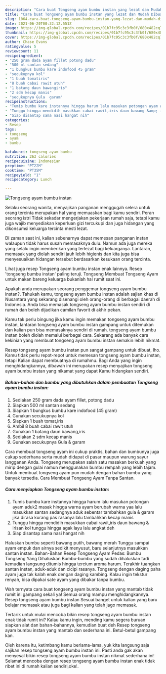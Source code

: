 ```yaml
---
description: "Cara buat Tongseng ayam bumbu instan yang lezat dan Mudah Dibuat"
title: "Cara buat Tongseng ayam bumbu instan yang lezat dan Mudah Dibuat"
slug: 1064-cara-buat-tongseng-ayam-bumbu-instan-yang-lezat-dan-mudah-dibuat
date: 2021-06-20T00:32:12.551Z
image: https://img-global.cpcdn.com/recipes/01b7fc95c3c3fb0f/680x482cq70/tongseng-ayam-bumbu-instan-foto-resep-utama.jpg
thumbnail: https://img-global.cpcdn.com/recipes/01b7fc95c3c3fb0f/680x482cq70/tongseng-ayam-bumbu-instan-foto-resep-utama.jpg
cover: https://img-global.cpcdn.com/recipes/01b7fc95c3c3fb0f/680x482cq70/tongseng-ayam-bumbu-instan-foto-resep-utama.jpg
author: Chase Evans
ratingvalue: 5
reviewcount: 11
recipeingredient:
- "250 gram dada ayam fillet potong dadu"
- "500 ml santan sedang"
- "1 bungkus bumbu kare indofood 45 gram"
- "secukupnya kol"
- "1 buah tomatiris"
- "8 buah cabai rawit utuh"
- "1 batang daun bawangiris"
- "2 sdm kecap manis"
- "secukupnya Gula  garam"
recipeinstructions:
- "Tumis bumbu kare instannya hingga harum lalu masukan potongan ayam aduk2 masak hingga warna ayam berubah warna yaa lalu masukkan santan sedangnya aduk sebentar tambahkan gula &amp; garam jika dirasa kurang pas rasanya lalu tambahkan kecap manis"
- "Tunggu hingga mendidih masukkan cabai rawit,iris daun bawang &amp; irisan kol tunggu hingga agak layu lalu angkat deh"
- "Siap disantap sama nasi hangat nih"
categories:
- Resep
tags:
- tongseng
- ayam
- bumbu

katakunci: tongseng ayam bumbu 
nutrition: 263 calories
recipecuisine: Indonesian
preptime: "PT22M"
cooktime: "PT35M"
recipeyield: "1"
recipecategory: Lunch

---
```



![Tongseng ayam bumbu instan](https://img-global.cpcdn.com/recipes/01b7fc95c3c3fb0f/680x482cq70/tongseng-ayam-bumbu-instan-foto-resep-utama.jpg)

Selaku seorang wanita, menyajikan panganan menggugah selera untuk orang tercinta merupakan hal yang memuaskan bagi kamu sendiri. Peran seorang istri Tidak sekadar mengerjakan pekerjaan rumah saja, tetapi kamu juga wajib menyediakan keperluan gizi tercukupi dan juga hidangan yang dikonsumsi keluarga tercinta mesti lezat.

Di zaman  saat ini, kalian sebenarnya dapat memesan panganan instan walaupun tidak harus susah memasaknya dulu. Namun ada juga mereka yang selalu ingin memberikan yang terlezat bagi keluarganya. Lantaran, memasak yang diolah sendiri jauh lebih higienis dan kita juga bisa menyesuaikan hidangan tersebut berdasarkan kesukaan orang tercinta. 

Lihat juga resep Tongseng ayam bumbu instan enak lainnya. Resep &#39;tongseng bumbu instan&#39; paling teruji. Tongseng Membuat Tongseng Ayam untuk makan bareng keluarga bukanlah hal rumit saat ini.

Apakah anda merupakan seorang penggemar tongseng ayam bumbu instan?. Tahukah kamu, tongseng ayam bumbu instan adalah sajian khas di Nusantara yang sekarang disenangi oleh orang-orang di berbagai daerah di Indonesia. Anda bisa memasak tongseng ayam bumbu instan sendiri di rumah dan boleh dijadikan camilan favorit di akhir pekan.

Kamu tak perlu bingung jika kamu ingin memakan tongseng ayam bumbu instan, lantaran tongseng ayam bumbu instan gampang untuk ditemukan dan kalian pun bisa memasaknya sendiri di rumah. tongseng ayam bumbu instan boleh diolah memalui berbagai cara. Sekarang ada banyak cara kekinian yang membuat tongseng ayam bumbu instan semakin lebih nikmat.

Resep tongseng ayam bumbu instan pun sangat gampang untuk dibuat, lho. Kamu tidak perlu repot-repot untuk memesan tongseng ayam bumbu instan, tetapi Kalian dapat membuatnya di rumahmu. Bagi Anda yang ingin menghidangkannya, dibawah ini merupakan resep menyajikan tongseng ayam bumbu instan yang nikamat yang dapat Kamu hidangkan sendiri.

<!--inarticleads1-->

##### Bahan-bahan dan bumbu yang dibutuhkan dalam pembuatan Tongseng ayam bumbu instan:

1. Sediakan 250 gram dada ayam fillet, potong dadu
1. Siapkan 500 ml santan sedang
1. Siapkan 1 bungkus bumbu kare indofood (45 gram)
1. Gunakan secukupnya kol
1. Siapkan 1 buah tomat,iris
1. Ambil 8 buah cabai rawit utuh
1. Gunakan 1 batang daun bawang,iris
1. Sediakan 2 sdm kecap manis
1. Gunakan secukupnya Gula &amp; garam


Cara membuat tongseng ayam ini cukup praktis, bahan dan bumbunya juga cukup sederhana serta mudah didapat di pasar maupun warung sayur langganan Anda. Tongseng merupakan salah satu masakan berkuah yang mirip dengan gulai namun menggunakan bumbu rempah yang lebih tajam. Untuk membuat tongseng ayam pun mudah dengan bahan bumbu yang banyak tersedia. Cara Membuat Tongseng Ayam Tanpa Santan. 

<!--inarticleads2-->

##### Cara menyiapkan Tongseng ayam bumbu instan:

1. Tumis bumbu kare instannya hingga harum lalu masukan potongan ayam aduk2 masak hingga warna ayam berubah warna yaa lalu masukkan santan sedangnya aduk sebentar tambahkan gula &amp; garam jika dirasa kurang pas rasanya lalu tambahkan kecap manis
1. Tunggu hingga mendidih masukkan cabai rawit,iris daun bawang &amp; irisan kol tunggu hingga agak layu lalu angkat deh
1. Siap disantap sama nasi hangat nih


Haluskan bumbu seperti bawang putih, bawang merah Tunggu sampai ayam empuk dan airnya sedikit menyusut, baru selanjutnya masukkan santan instan. Bahan-Bahan Resep Tongseng Ayam Pedas: Bumbu Tongseng Yang Dihaluskan Bumbu-bumbu yang sudah dihaluskan tadi kemudian langsung ditumis hingga tercium aroma harum. Terakhir tuangkan santan instan, aduk-aduk dan cicipi rasanya. Tongseng dengan daging paha ayam juga tak kalah enak dengan daging kambing. Kalau ingin tekstur renyah, bisa dipakai sate ayam yang dibakar tanpa bumbu. 

Wah ternyata cara buat tongseng ayam bumbu instan yang mantab tidak rumit ini gampang sekali ya! Semua orang mampu menghidangkannya. Resep tongseng ayam bumbu instan Sesuai banget untuk kalian yang baru belajar memasak atau juga bagi kalian yang telah jago memasak.

Tertarik untuk mulai mencoba bikin resep tongseng ayam bumbu instan enak tidak rumit ini? Kalau kamu ingin, mending kamu segera buruan siapkan alat dan bahan-bahannya, kemudian buat deh Resep tongseng ayam bumbu instan yang mantab dan sederhana ini. Betul-betul gampang kan. 

Oleh karena itu, ketimbang kamu berlama-lama, yuk kita langsung saja sajikan resep tongseng ayam bumbu instan ini. Pasti anda gak akan menyesal bikin resep tongseng ayam bumbu instan nikmat sederhana ini! Selamat mencoba dengan resep tongseng ayam bumbu instan enak tidak ribet ini di rumah kalian sendiri,oke!.

